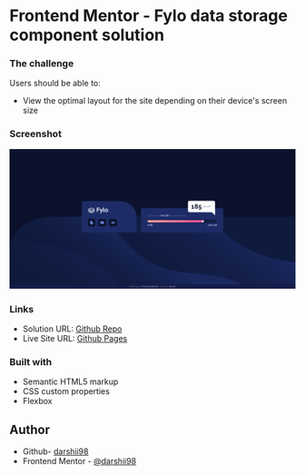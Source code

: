 # Frontend Mentor - Fylo data storage component solution

### The challenge

Users should be able to:

- View the optimal layout for the site depending on their device's screen size

### Screenshot

![](./images/screenshot.png)

### Links

- Solution URL: [Github Repo](https://github.com/darshii98/data-storage-component)
- Live Site URL: [Github Pages](https://darshii98.github.io/data-storage-component/)

### Built with

- Semantic HTML5 markup
- CSS custom properties
- Flexbox

## Author

- Github- [darshii98](https://github.com/darshii98/)
- Frontend Mentor - [@darshii98](https://www.frontendmentor.io/profile/darshii98)
